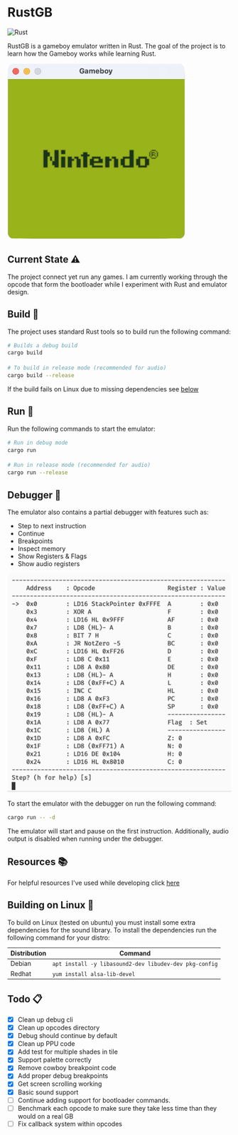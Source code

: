 # RustGB

![Rust](https://github.com/guydunton/rust-gb/workflows/Rust/badge.svg)

RustGB is a gameboy emulator written in Rust. The goal of the project is to learn how the Gameboy works while learning Rust.

<img src="docs/images/gameboy.png" width="400" alt="RustGB screenshot" />

## Current State :warning:

The project connect yet run any games. I am currently working through the opcode that form the bootloader while I experiment with Rust and emulator design.

## Build :hammer:

The project uses standard Rust tools so to build run the following command:

```bash
# Builds a debug build
cargo build

# To build in release mode (recommended for audio)
cargo build --release
```

If the build fails on Linux due to missing dependencies see [below](#Building-on-Linux)

## Run :running:

Run the following commands to start the emulator:

```bash
# Run in debug mode
cargo run

# Run in release mode (recommended for audio)
cargo run --release
```

## Debugger :mag_right:

The emulator also contains a partial debugger with features such as:

- Step to next instruction
- Continue
- Breakpoints
- Inspect memory
- Show Registers & Flags
- Show audio registers

![Debugger default view](docs/images/debugger.png)

To start the emulator with the debugger on run the following command:

```bash
cargo run -- -d
```

The emulator will start and pause on the first instruction. Additionally, audio output is disabled when running under the debugger.

## Resources :books:

For helpful resources I've used while developing click [here](docs/Resources.md)

## Building on Linux :penguin:

To build on Linux (tested on ubuntu) you must install some extra dependencies for the sound library. To install the dependencies run the following command for your distro:

| Distribution | Command |
| ---- | ---- |
| Debian | `apt install -y libasound2-dev libudev-dev pkg-config` |
| Redhat | `yum install alsa-lib-devel` |


## Todo :clipboard:

- [x] Clean up debug cli
- [x] Clean up opcodes directory
- [x] Debug should continue by default
- [x] Clean up PPU code
- [x] Add test for multiple shades in tile
- [x] Support palette correctly
- [x] Remove cowboy breakpoint code
- [x] Add proper debug breakpoints
- [x] Get screen scrolling working
- [x] Basic sound support
- [ ] Continue adding support for bootloader commands.
- [ ] Benchmark each opcode to make sure they take less time than they would on a real GB
- [ ] Fix callback system within opcodes
